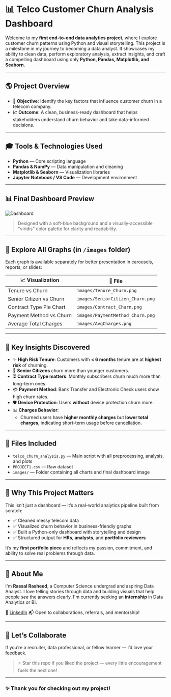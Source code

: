 # 📊 Telco Customer Churn Analysis Dashboard

Welcome to my **first end-to-end data analytics project**, where I explore customer churn patterns using Python and visual storytelling. This project is a milestone in my journey to becoming a data analyst. It showcases my ability to clean data, perform exploratory analysis, extract insights, and craft a compelling dashboard using only **Python, Pandas, Matplotlib, and Seaborn**.

---

## 🌎 Project Overview

- **🎯 Objective**: Identify the key factors that influence customer churn in a telecom company.
- **📈 Outcome**: A clean, business-ready dashboard that helps stakeholders understand churn behavior and take data-informed decisions.

---

## 🎓 Tools & Technologies Used

- **Python** — Core scripting language  
- **Pandas & NumPy** — Data manipulation and cleaning  
- **Matplotlib & Seaborn** — Visualization libraries  
- **Jupyter Notebook / VS Code** — Development environment

---

## 📊 Final Dashboard Preview

![Dashboard](images/Churn_Dashboard.png)

> Designed with a soft-blue background and a visually-accessible "viridis" color palette for clarity and readability.

---

## 📸 Explore All Graphs (in `/images` folder)

Each graph is available separately for better presentation in carousels, reports, or slides:

| 📈 Visualization | 📁 File |
|------------------|--------|
| Tenure vs Churn | `images/Tenure_Churn.png` |
| Senior Citizen vs Churn | `images/SeniorCitizen_Churn.png` |
| Contract Type Pie Chart | `images/Contract_Churn.png` |
| Payment Method vs Churn | `images/PaymentMethod_Churn.png` |
| Average Total Charges | `images/AvgCharges.png` |

---

## 📝 Key Insights Discovered

- ✨ **High Risk Tenure**: Customers with **< 6 months** tenure are at **highest risk** of churning.
- 👵 **Senior Citizens** churn more than younger customers.
- ⏳ **Contract Type matters**: Monthly subscribers churn much more than long-term ones.
- 💳 **Payment Method**: Bank Transfer and Electronic Check users show high churn rates.
- 🛡️ **Device Protection**: Users **without** device protection churn more.
- 📊 **Charges Behavior**:
  - Churned users have **higher monthly charges** but **lower total charges**, indicating short-term usage before cancellation.

---

## 📂 Files Included

- `telco_churn_analysis.py` — Main script with all preprocessing, analysis, and plots  
- `PROJECT1.csv` — Raw dataset  
- `images/` — Folder containing all charts and final dashboard image  

---

## 🧠 Why This Project Matters

This isn’t just a dashboard — it’s a real-world analytics pipeline built from scratch:

- ✅ Cleaned messy telecom data  
- ✅ Visualized churn behavior in business-friendly graphs  
- ✅ Built a Python-only dashboard with storytelling and design  
- ✅ Structured output for **HRs**, **analysts**, and **portfolio reviewers**

It’s my **first portfolio piece** and reflects my passion, commitment, and ability to solve real problems through data.

---

## 👤 About Me

I'm **Rassal Rasheed**, a Computer Science undergrad and aspiring Data Analyst. I love telling stories through data and building visuals that help people *see* the answers clearly. I'm currently seeking an **internship** in Data Analytics or BI.

🔗 [LinkedIn](https://www.linkedin.com/in/rassalresheed) 
📬 Open to collaborations, referrals, and mentorship!

---

## 🤝 Let’s Collaborate

If you’re a recruiter, data professional, or fellow learner — I’d love your feedback.

> ⭐ Star this repo if you liked the project — every little encouragement fuels the next one!

---

### ✨ Thank you for checking out my project!
